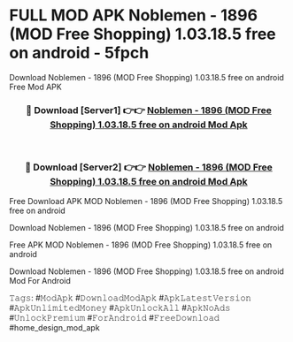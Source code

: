 # FULL MOD APK Noblemen - 1896 (MOD Free Shopping) 1.03.18.5 free on android - 5fpch
Download Noblemen - 1896 (MOD Free Shopping) 1.03.18.5 free on android Free Mod APK

<div align="center">
<h3>🔴 Download [Server1] 👉👉 <a href="https://apk-comot.site?title=Noblemen_-_1896_(MOD_Free_Shopping)_1.03.18.5_free_on_android">Noblemen - 1896 (MOD Free Shopping) 1.03.18.5 free on android Mod Apk</a></h3><br>

<h3>🔴 Download [Server2] 👉👉 <a href="https://apk-comot.site?title=Noblemen_-_1896_(MOD_Free_Shopping)_1.03.18.5_free_on_android">Noblemen - 1896 (MOD Free Shopping) 1.03.18.5 free on android Mod Apk</a></h3>
</div>


Free Download APK MOD Noblemen - 1896 (MOD Free Shopping) 1.03.18.5 free on android

Download Noblemen - 1896 (MOD Free Shopping) 1.03.18.5 free on android 

Free APK MOD Noblemen - 1896 (MOD Free Shopping) 1.03.18.5 free on android 

Download Noblemen - 1896 (MOD Free Shopping) 1.03.18.5 free on android Mod For Android

𝚃𝚊𝚐𝚜: #𝙼𝚘𝚍𝙰𝚙𝚔 #𝙳𝚘𝚠𝚗𝚕𝚘𝚊𝚍𝙼𝚘𝚍𝙰𝚙𝚔 #𝙰𝚙𝚔𝙻𝚊𝚝𝚎𝚜𝚝𝚅𝚎𝚛𝚜𝚒𝚘𝚗 #𝙰𝚙𝚔𝚄𝚗𝚕𝚒𝚖𝚒𝚝𝚎𝚍𝙼𝚘𝚗𝚎𝚢 #𝙰𝚙𝚔𝚄𝚗𝚕𝚘𝚌𝚔𝙰𝚕𝚕 #𝙰𝚙𝚔𝙽𝚘𝙰𝚍𝚜 #𝚄𝚗𝚕𝚘𝚌𝚔𝙿𝚛𝚎𝚖𝚒𝚞𝚖 #𝙵𝚘𝚛𝙰𝚗𝚍𝚛𝚘𝚒𝚍 #𝙵𝚛𝚎𝚎𝙳𝚘𝚠𝚗𝚕𝚘𝚊𝚍 #home_design_mod_apk